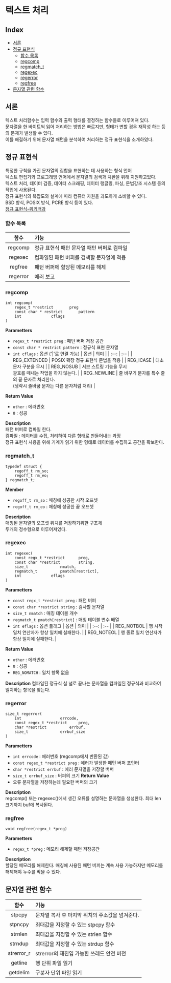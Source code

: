 <h1> 텍스트 처리</h1>
<h2> Index </h2>
 
- [서론](#서론)
- [정규 표현식](#정규-표현식)
	- [함수 목록](#함수-목록)
	- [regcomp](#regcomp)
	- [regmatch\_t](#regmatch_t)
	- [regexec](#regexec)
	- [regerror](#regerror)
	- [regfree](#regfree)
- [문자열 관련 함수](#문자열-관련-함수)


## 서론
텍스트 처리함수는 입력 함수와 출력 형태를 결정하는 함수들로 이루어져 있다.  
문자열을 한 바이트씩 읽어 처리하는 방법은 빠르지만, 형태가 변할 경우 재작성 하는 등의 문제가 발생할 수 있다.  
이를 해결하기 위해 문자열 패턴을 분석하여 처리하는 정규 표현식을 소개하였다.  


## 정규 표현식
특정한 규칙을 가진 문자열의 집합을 표현하는 데 사용하는 형식 언어  
텍스트 편집기와 프로그래밍 언어에서 문자열의 검색과 치환을 위해 지원하고있다.  
텍스트 처리, 데이터 검증, 데이터 스크래핑, 데이터 랭글링, 파싱, 문법강조 시스템 등의 작업에 사용된다.  
정규 표현식의 복잡도와 설계에 따라 컴퓨터 자원을 과도하게 소비할 수 있다.  
BSD 방식, POSIX 방식, PCRE 방식 등이 있다.  
[정규 표현식-위키백과](https://ko.wikipedia.org/wiki/%EC%A0%95%EA%B7%9C_%ED%91%9C%ED%98%84%EC%8B%9D)

### 함수 목록
|함수	|기능|
|:--:	|:--|
|regcomp	| 정규 표현식 패턴 문자열 패턴 버퍼로 컴파일 |
|regexec	| 컴파일된 패턴 버퍼를 검색할 문자열에 적용 |
|regfree	| 패턴 버퍼에 할당된 메모리를 해제 |
|regerror	| 에러 보고 |

### regcomp  
	int regcomp(
		regex_t *restrict		preg
		const char * restrict		pattern
		int				cflags
	)
**Parametters** 
- `regex_t *restrict preg`	: 패턴 버퍼 저장 공간
- `const char * restrict pattern`	: 정규식 표현 문자열
- `int cflags`	: 옵션 ('|'로 연결 가능)
	| 옵션		| 의미 |
	| :--:		| :-- |
	| REG_EXTENDED	| POSIX 확장 정규 표현식 문법을 적용 |
	| REG_ICASE	| 대소문자 구분을 무시 |
	| REG_NOSUB	| 서브 스트링 기능을 무시</br>괄호를 떼내는 작업을 하지 않는다. |
	| REG_NEWLINE	| 줄 바꾸기 문자를 특수 줄의 끝 문자로 처리한다.</br>(생략시 줄바꿈 문자는 다른 문자처럼 처리) |  
 
**Return Value**  
- `other`	: 에러번호
- `0`	: 성공

**Description**  
패턴 버퍼로 컴파일 한다.  
컴파일 : 데이터를 수집, 처리하여 다른 형태로 만들어내는 과정  
정규 표현식 사용을 위해 기계가 읽기 위한 형태로 데이터를 수집하고 공간을 확보한다.

### regmatch_t
	typedef struct {
		regoff_t rm_so;
		regoff_t rm_eo;
	} regmatch_t;

**Member**  
- `regoff_t rm_so`	: 매칭에 성공한 시작 오프셋
- `regoff_t rm_eo`	: 매칭에 성공한 끝 오프셋

**Description**  
매칭된 문자열의 오프셋 위치를 저장하기위한 구조체  
두개의 정수형으로 이루어져있다.  

### regexec  
	int regexec(
		const regx_t *restrict		preg,
		const char *restrict		string,
		size_t				nmatch,
		regmatch_t			pmatch[restrict],
		int				eflags
	)
**Parametters** 
- `const regx_t *restrict preg`	: 패턴 버퍼
- `const char *restrict string`	: 검사할 문자열
- `size_t nmatch`		: 매칭 테이블 개수
- `regmatch_t pmatch[restrict]`	: 매칭 테이블 변수 배열
- `int eflags`			: 옵션 플래그
	| 옵션		| 의미 |
	| :--:		| :-- |
	| REG_NOTBOL	| 행 시작 일치 연산자가 항상 일치에 실패한다. |
	| REG_NOTEOL	| 행 종료 일치 연산자가 항상 일치에 실패한다. |

**Return Value**  
- `other`	: 에러번호
- `0`	: 성공
- `REG_NOMATCH`	: 일치 항목 없음

**Description** 
컴파일된 정규식 실 
널로 끝나는 문자열을 컴파일된 정규식과 비교하여 일치하는 항목을 찾는다.

### regerror  
	size_t regerror(
		int 				errcode,
		const regex_t *restrict 	preg,
		char *restrict 			errbuf,
		size_t 				errbuf_size
	)
**Parametters** 
- `int errcode`				: 에러번호 (regcomp에서 반환된 값)
- `const regex_t *restrict preg`	: 에러가 발생한 패턴 버퍼 포인터
- `char *restrict errbuf`		: 에러 문자열을 저장할 버퍼
- `size_t errbuf_size`			: 버퍼의 크기
**Return Value**  
- 오류 문자열을 저장하는데 필요한 버퍼의 크기

**Description**  
regcomp() 또는 regexec()에서 생긴 오류를 설명하는 문자열을 생성한다.
최대 len 크기까지 buf에 복사된다.

### regfree  
	void regfree(regex_t *preg)
**Parametters** 
- `regex_t *preg`	: 메모리 해제할 패턴 저장공간

**Description**  
할당된 메모리를 해제한다.
매칭에 사용된 패턴 버퍼는 계속 사용 가능하지만 메모리를 해제해야 누수를 막을 수 있다.


## 문자열 관련 함수 
|함수	|기능|
|:--:	|:--|
|stpcpy		| 문자열 복사 후 마지막 위치의 주소값을 넘겨준다. |
|stpncpy	| 최대값을 지정할 수 있는 stpcpy 함수 |
|strnlen	| 최대값을 지정할 수 있는 strlen 함수 |
|strndup	| 최대값을 지정할 수 있는 strdup 함수 |
|strerror_r	| strerror의 재진입 가능한 쓰레드 안전 버전 |
|getline	| 행 단위 파일 읽기 |
|getdelim	| 구분자 단위 파일 읽기 |



